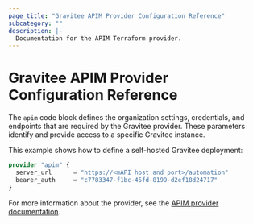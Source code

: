 ```yaml
---
page_title: "Gravitee APIM Provider Configuration Reference"
subcategory: ""
description: |-
  Documentation for the APIM Terraform provider.
---
```


# Gravitee APIM Provider Configuration Reference

The `apim` code block defines the organization settings, credentials, and endpoints that are required by the Gravitee provider. These parameters identify and provide access to a specific Gravitee instance.

This example shows how to define a self-hosted Gravitee deployment:

```terraform
provider "apim" {
  server_url      = "https://<mAPI host and port>/automation"
  bearer_auth     = "c7783347-f1bc-45fd-8199-d2ef18d24717" 
}
```

For more information about the provider, see the [APIM provider documentation](https://documentation.gravitee.io/apim/terraform/configure-the-gravitee-provider#configuration-block).